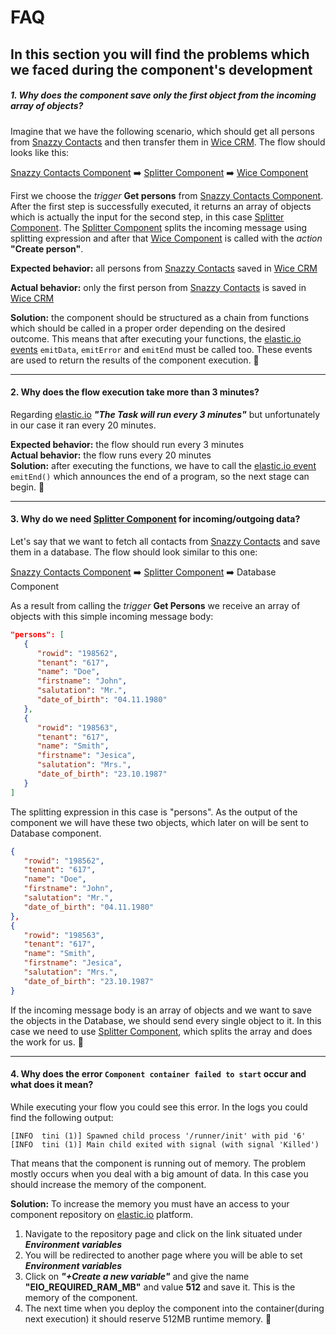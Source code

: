# FAQ

## In this section you will find the problems which we faced during the component's development

##### 1. Why does the component save only the first object from the incoming array of objects?
Imagine that we have the following scenario, which should get all persons from [Snazzy Contacts](https://snazzycontacts.com) and then transfer them in [Wice CRM](https://wice.de/). The flow should looks like this:

[Snazzy Contacts Component](https://snazzycontacts.com) :arrow_right: [Splitter Component](https://github.com/elasticio/splitter-component) :arrow_right: [Wice Component](https://wice.de/)

First we choose the *trigger* **Get persons** from [Snazzy Contacts Component](https://snazzycontacts.com). After the first step is successfully executed, it returns an array of objects which is actually the input for the second step, in this case [Splitter Component](https://github.com/elasticio/splitter-component). The  [Splitter Component](https://github.com/elasticio/splitter-component) splits the incoming message using splitting expression and after that [Wice Component](https://wice.de/) is called with the *action* **"Create person"**.

**Expected behavior:** all persons from [Snazzy Contacts](https://snazzycontacts.com) saved in [Wice CRM](https://wice.de/)   

**Actual behavior:** only the first person from  [Snazzy Contacts](https://snazzycontacts.com) is saved in [Wice CRM](https://wice.de/)

**Solution:** the component should be structured as a chain from functions which should be called in a proper order depending on the desired outcome. This means that after executing your functions, the [elastic.io events](https://support.elastic.io/support/solutions/folders/14000113713) ``emitData``, ``emitError`` and ``emitEnd`` must be called too. These events are used to return the results of the component execution. :tada:

---

#### 2. Why does the flow execution take more than 3 minutes?
 Regarding [elastic.io](https://www.elastic.io/) ***"The Task will run every 3 minutes"*** but unfortunately in our case it ran every 20 minutes.

 **Expected behavior:** the flow should run every 3 minutes  
 **Actual behavior:**  the flow runs every 20 minutes  
 **Solution:** after executing the functions, we have to call the [elastic.io event](https://support.elastic.io/support/solutions/articles/14000059642-emitend-event) ```emitEnd()``` which announces the end of a program, so the next stage can begin. :tada:

---

#### 3. Why do we need [Splitter Component](https://github.com/elasticio/splitter-component) for incoming/outgoing data?  

Let's say that we want to fetch all contacts from [Snazzy Contacts](https://snazzycontacts.com) and save them in a database. The flow should look similar to this one:

[Snazzy Contacts Component](https://snazzycontacts.com) :arrow_right: [Splitter Component](https://github.com/elasticio/splitter-component) :arrow_right: Database Component

 As a result from calling the *trigger* **Get Persons** we receive an array of objects with this simple incoming message body:

```json
"persons": [
   {
      "rowid": "198562",
      "tenant": "617",
      "name": "Doe",
      "firstname": "John",
      "salutation": "Mr.",
      "date_of_birth": "04.11.1980"
   },
   {
      "rowid": "198563",
      "tenant": "617",
      "name": "Smith",
      "firstname": "Jesica",
      "salutation": "Mrs.",
      "date_of_birth": "23.10.1987"
   }
]
```
The splitting expression in this case is "persons". As the output of the component we will have these two objects, which later on will be sent to Database component.

```json
{
   "rowid": "198562",
   "tenant": "617",
   "name": "Doe",
   "firstname": "John",
   "salutation": "Mr.",
   "date_of_birth": "04.11.1980"
},
{
   "rowid": "198563",
   "tenant": "617",
   "name": "Smith",
   "firstname": "Jesica",
   "salutation": "Mrs.",
   "date_of_birth": "23.10.1987"
}
```
If the incoming message body is an array of objects and we want to save the objects in the Database, we should send every single object to it. In this case we need to use [Splitter Component](https://github.com/elasticio/splitter-component), which splits the array and does the work for us. :tada:

---

#### 4. Why does the error ```Component container failed to start``` occur and what does it mean?

While executing your flow you could see this error. In the logs you could find the following output:
```
[INFO  tini (1)] Spawned child process '/runner/init' with pid '6'
[INFO  tini (1)] Main child exited with signal (with signal 'Killed')
```
That means that the component is running out of memory. The problem mostly occurs when you deal with a big amount of data. In this case you should increase the memory of the component.

**Solution:**
To increase the memory you must have an access to your component repository on [elastic.io](https://www.elastic.io/) platform.   
1. Navigate to the repository page and click on the link situated under ***Environment variables***
2. You will be redirected to another page where you will be able to set ***Environment variables***
3. Click on ***"+Create a new variable"*** and give the name **"EIO_REQUIRED_RAM_MB"** and value **512** and save it. This is the memory of the component.
4. The next time when you deploy the component into the container(during next execution) it should reserve 512MB runtime memory. :tada:
